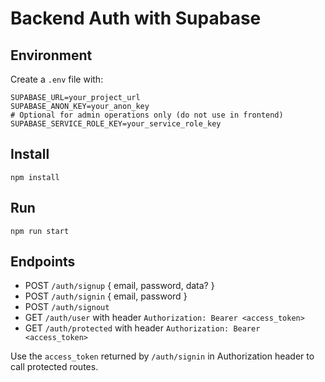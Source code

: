 # Backend Auth with Supabase

## Environment
Create a `.env` file with:

```
SUPABASE_URL=your_project_url
SUPABASE_ANON_KEY=your_anon_key
# Optional for admin operations only (do not use in frontend)
SUPABASE_SERVICE_ROLE_KEY=your_service_role_key
```

## Install

```
npm install
```

## Run

```
npm run start
```

## Endpoints
- POST `/auth/signup` { email, password, data? }
- POST `/auth/signin` { email, password }
- POST `/auth/signout`
- GET `/auth/user` with header `Authorization: Bearer <access_token>`
- GET `/auth/protected` with header `Authorization: Bearer <access_token>`

Use the `access_token` returned by `/auth/signin` in Authorization header to call protected routes. 